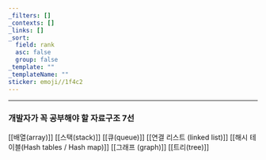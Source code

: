 ```yaml
---
_filters: []
_contexts: []
_links: []
_sort:
  field: rank
  asc: false
  group: false
_template: ""
_templateName: ""
sticker: emoji//1f4c2
---
```


---

### 개발자가 꼭 공부해야 할 자료구조 7선

[[배열(array)]]
[[스택(stack)]]
[[큐(queue)]]
[[연결 리스트 (linked list)]]
[[해시 테이블(Hash tables / Hash map)]]
[[그래프 (graph)]]
[[트리(tree)]]





